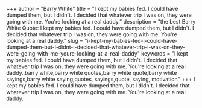 +++
author = "Barry White"
title = "I kept my babies fed. I could have dumped them, but I didn't. I decided that whatever trip I was on, they were going with me. You're looking at a real daddy."
description = "the best Barry White Quote: I kept my babies fed. I could have dumped them, but I didn't. I decided that whatever trip I was on, they were going with me. You're looking at a real daddy."
slug = "i-kept-my-babies-fed-i-could-have-dumped-them-but-i-didnt-i-decided-that-whatever-trip-i-was-on-they-were-going-with-me-youre-looking-at-a-real-daddy"
keywords = "I kept my babies fed. I could have dumped them, but I didn't. I decided that whatever trip I was on, they were going with me. You're looking at a real daddy.,barry white,barry white quotes,barry white quote,barry white sayings,barry white saying,quotes, sayings,quote, saying, motivation"
+++
I kept my babies fed. I could have dumped them, but I didn't. I decided that whatever trip I was on, they were going with me. You're looking at a real daddy.
